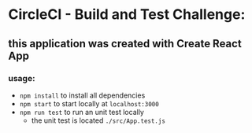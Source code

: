 # CircleCI - Build and Test Challenge:

## this application was created with Create React App

### usage:
  - `npm install` to install all dependencies
  - `npm start` to start locally at `localhost:3000`
  - `npm run test` to run an unit test locally
    - the unit test is located `./src/App.test.js`
